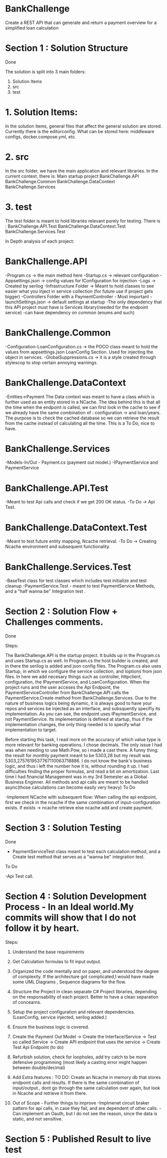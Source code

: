 # BankChallenge

Create a REST API that can generate and return a payment overview for a simplified loan calculation

# Section 1 : Solution Structure

Done

The solution is split into 3 main folders:
1. Solution Items
2. src
3. test

# 1. Solution Items:

In the solution items, general files that affect the general solution are stored.
Currently there is the editorconfig.
What can be stored here: middleware configs, docker.compose.yml, etc.

# 2. src

In the src folder, we have the main application and relevant libraries.
In the current context, there is:
Main startup project BankChallenge.API
BankChallenge.Common
BankChallenge.DataContext
BankChallenge.Services

# 3. test

The test folder is meant to hold libraries relevant purely for testing.
There is :
BankChallenge.API.Test
BankChallenge.DataContext.Test
BankChallenge.Services.Test

In Depth analysis of each project:

# BankChallenge.API

-Program.cs -> the main method here
-Startup.cs -> relevant configuration
-Appsettings.json -> config values for IConfiguration for injection
-Logs -> Created by serilog
-Infrastructure Folder -> Meant to hold classes to see easier what you inject in service collection
  (for future use if project gets bigger)
-Controllers Folder with a PaymentController - Most important
-launchSettings.json -> default settings at startup
-The only dependency that this API project must have is Services library(needed for the endpoint service)
-can have dependency on common (enums and such)

# BankChallenge.Common

-Configuration-LoanConfiguration.cs -> the POCO class meant to hold the values from appsettings.json LoanConfig Section. Used for injecting the object in services.
-GlobalSuppressions.cs -> it is a style created through stylescop to stop certain annoying warnings.

# BankChallenge.DataContext

-Entities->Payment
The Data context was meant to have a class which is further used as an entity stored in a NCache.
The idea behind this is that all the time when the endpoint is called, we can first look in the cache to see
if we already have the same combination of : configuration -> and loan/years.
The purpose is to check the cached database so we can retrieve the result from the cache instead of calculating all the time. This is a To Do, nice to have.

# BankChallenge.Services

-Models-In/Out - Payment.cs (payment out model.)
-IPaymentService and PaymentService

# BankChallenge.API.Test

-Meant to test Api calls and check if we get 200 OK status.
-To Do -> Api Test.

# BankChallenge.DataContext.Test

-Meant to test future entity mapping, Ncache retrieval.
-To Do -> Creating Ncache environment and subsequent functionality.

# BankChallenge.Services.Test

-BaseTest class for test classes which includes test initialize and test cleanup
-PaymentService.Test - meant to test PaymentService Methods, and a "half wanna be" Integration test .



# Section 2 : Solution Flow + Challenges comments.

Done

Steps:

The BankChallenge.API is the startup project. It builds up in the Program.cs and uses Startup.cs as well.
In Program.cs the host builder is created, and in there the serilog is added and json config files. The Program.cs also uses Startup, in which we configure the service collection, and Ioptions from json files. In here we add necesary things such as controller, httpclient, configuration, the IPaymentService, and LoanConfiguration.
When the project runs and the user acceses the Api Endpoint, the PaymentServiceController from BankChallenge.API calls the PaymentService.Create method from BankChallenge.Services.
Due to the nature of business logics being dynamic, it is always good to have your repos and services be injected as an interface, and subsquently specifiy its implementation. As you can see, the endpoint uses IPaymentService, and not PaymentService. Its implementation is defined at startup, thus if the implementation changes, the only thing needed is to specify what implementation to target.

Before starting this task, I read more on the accuracy of which value type is more relevant for banking operations. I chose decimals. The only issue I had was when needing to use Math.Pow, so i made a cast there.
A funny thing: the result for monthly payment meant to be 5303,28 but my result was 
5303,2757619537767110063718886. I do not know the bank's business logic, and thus i left the number how it is, without rounding it up.
I had difficulties finding the proper formulas, and read a bit on amortization. Last time I had financial Management was in my 3rd Semester as a Global Business Enginner.
All methods and api calls are meant to be handled async(those calculations can become easily very heavy)
To Do

-Implement NCache with subsequent flow: When calling the api endpoint,
first we check in the ncache if the same combination of input-configuration exists.
If exists -> ncache retrieve else ncache add and create payment.


# Section 3 : Solution Testing

Done

- PaymentServiceTest class meant to test each calculation method, and a Create test method that serves as a "wanna be" integration test.

To Do

-Api Test call.

# Section 4 : Solution Development Process - In an Ideal world.My commits will show that I do not follow it by heart.

Steps:

1. Understand the base requirements

2. Get Calculation formulas to fit input output.

3. Organized the code mentally and on paper, and understood the degree of complexity. If the architecture got complicated,I would have made some UML Diagrams , Sequence diagrams for the flow.

4. Structure the Project in clean separate C# Project libraries, depending on the responsability of each project. Better to have a clean separation of concearns.

5. Setup the project configuration and relevant dependencies. (LoanConfig, service injected, serilog added.)

6. Ensure the business logic is covered.

7. Create the Payment Out Model -> Create the Interface/Service -> Test so called Service -> Create API endpoint  that uses the service -> Create Test Api Endpoint (to do)

8. Refurbish solution, check for loopholes, add try catch to be more defensive programming (most likely a casting error might happen between double/decimal)

9. Add Extra features :
TO DO: Create an Ncache in memory db that stores endpoint calls and results. If there is the same combination of input/output , dont go through the same calculation over again, but look in Ncache and retrieve it from there.

10. Out of Scope - Further things to improve
-Implmenet circuit braker pattern for api calls, in case they fail, and are dependent of other calls.
-Can implement an Oauth, but I do not see the reason, since the data is static, and not sensitive.

# Section 5 : Published Result to live test

